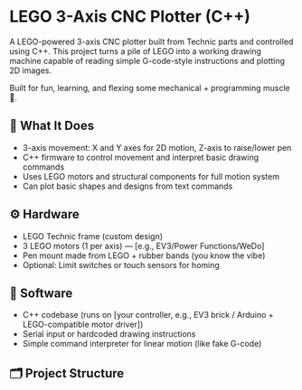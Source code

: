 
# LEGO 3-Axis CNC Plotter (C++)

A LEGO-powered 3-axis CNC plotter built from Technic parts and controlled using C++. This project turns a pile of LEGO into a working drawing machine capable of reading simple G-code-style instructions and plotting 2D images.

Built for fun, learning, and flexing some mechanical + programming muscle 💪.

## 🧱 What It Does

- 3-axis movement: X and Y axes for 2D motion, Z-axis to raise/lower pen
- C++ firmware to control movement and interpret basic drawing commands
- Uses LEGO motors and structural components for full motion system
- Can plot basic shapes and designs from text commands

## ⚙️ Hardware

- LEGO Technic frame (custom design)
- 3 LEGO motors (1 per axis) — [e.g., EV3/Power Functions/WeDo]
- Pen mount made from LEGO + rubber bands (you know the vibe)
- Optional: Limit switches or touch sensors for homing

## 🧠 Software

- C++ codebase (runs on [your controller, e.g., EV3 brick / Arduino + LEGO-compatible motor driver])
- Serial input or hardcoded drawing instructions
- Simple command interpreter for linear motion (like fake G-code)

## 🗂 Project Structure

